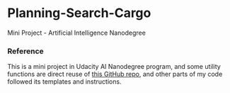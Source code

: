 # Planning-Search-Cargo
Mini Project - Artificial Intelligence Nanodegree

### Reference
This is a mini project in Udacity AI Nanodegree program, 
and some utility functions are direct reuse of [this GitHub repo](https://github.com/udacity/AIND-Planning), and other parts of my code followed its templates and instructions. 
